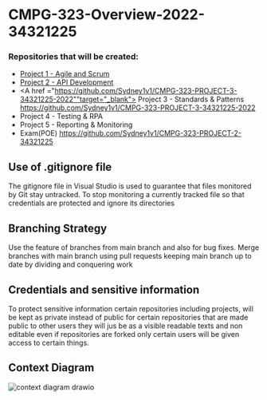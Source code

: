 
# CMPG-323-Overview-2022-34321225

### Repositories that will be created:
- <a href ="https://github.com/Sydney1v1/CMPG-323-Overview-2022-34321225/" target  = "_blank">Project 1 - Agile and Scrum</a>
- <A href ="https://github.com/Sydney1v1/CMPG-323-PROJECT-2-34321225" target = "_blank">Project 2 - API Development</a>
- <A href ="https://github.com/Sydney1v1/CMPG-323-PROJECT-3-34321225-2022""target="_blank"> Project 3 - Standards & Patterns</a>
https://github.com/Sydney1v1/CMPG-323-PROJECT-3-34321225-2022
- Project 4 - Testing & RPA
- Project 5 - Reporting & Monitoring
- Exam(POE)
https://github.com/Sydney1v1/CMPG-323-PROJECT-2-34321225

## Use of .gitignore file
The gitignore file in Visual Studio is used to guarantee that files monitored by Git stay untracked. To stop monitoring a currently tracked file so that credentials are protected and ignore its directories 

## Branching Strategy
Use the feature of branches from main branch and also for bug fixes.
Merge branches with main branch using pull requests keeping main branch up to date by dividing and conquering work

## Credentials and sensitive information 
To protect sensitive information certain repositories including projects, will be kept as private instead of public 
for certain repositories that are made public to other users they will jus be as a visible readable texts and non editable even if repositories are forked only certain users will be given access to certain things.

## Context Diagram

![context diagram drawio](https://user-images.githubusercontent.com/102759136/185151136-5844ce6d-dbe1-4ba9-80e0-429ec568d7b9.png)
